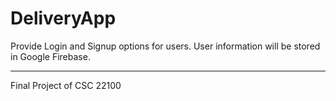 # DeliveryApp

Provide Login and Signup options for users. User information will be stored in Google Firebase.
<hr>
Final Project of CSC 22100
